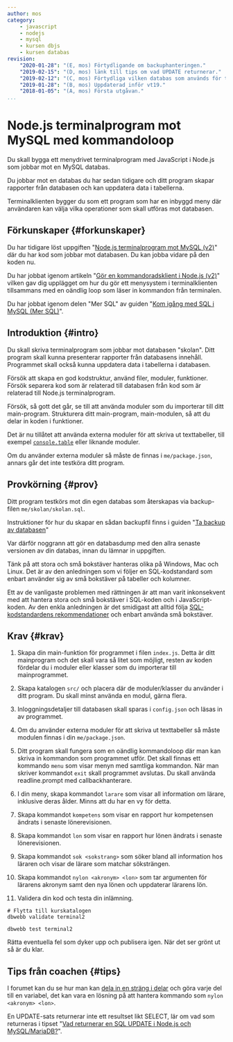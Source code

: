 ```yaml
---
author: mos
category:
    - javascript
    - nodejs
    - mysql
    - kursen dbjs
    - kursen databas
revision:
    "2020-01-28": "(E, mos) Förtydligande om backuphanteringen."
    "2019-02-15": "(D, mos) länk till tips om vad UPDATE returnerar."
    "2019-02-12": "(C, mos) Förtydliga vilken databas som används för testkörning."
    "2019-01-28": "(B, mos) Uppdaterad inför vt19."
    "2018-01-05": "(A, mos) Första utgåvan."
...
```

Node.js terminalprogram mot MySQL med kommandoloop
==================================

Du skall bygga ett menydrivet terminalprogram med JavaScript i Node.js som jobbar mot en MySQL databas.

Du jobbar mot en databas du har sedan tidigare och ditt program skapar rapporter från databasen och kan uppdatera data i tabellerna.

Terminalklienten bygger du som ett program som har en inbyggd meny där användaren kan välja vilka operationer som skall utföras mot databasen.

<!--more-->



Förkunskaper {#forkunskaper}
-----------------------

Du har tidigare löst uppgiften "[Node.js terminalprogram mot MySQL (v2)](uppgift/nodejs-terminalprogram-mot-mysql-v2)" där du har kod som jobbar mot databasen. Du kan jobba vidare på den koden nu.

Du har jobbat igenom artikeln "[Gör en kommandoradsklient i Node.js (v2)](kunskap/gor-en-kommandoradsklient-i-node-js-v2)" vilken gav dig upplägget om hur du gör ett menysystem i terminalklienten tillsammans med en oändlig loop som läser in kommandon från terminalen.

Du har jobbat igenom delen "Mer SQL" av guiden "[Kom igång med SQL i MySQL (Mer SQL)](guide/kom-igang-med-sql-i-mysql-v2/mer-sql)".



Introduktion {#intro}
-----------------------

Du skall skriva terminalprogram som jobbar mot databasen "skolan". Ditt program skall kunna presenterar rapporter från databasens innehåll. Programmet skall också kunna uppdatera data i tabellerna i databasen.

Försök att skapa en god kodstruktur, använd filer, moduler, funktioner. Försök separera kod som är relaterad till databasen från kod som är relaterad till Node.js terminalprogram.

Försök, så gott det går, se till att använda moduler som du importerar till ditt main-program. Strukturera ditt main-program, main-modulen, så att du delar in koden i funktioner.

Det är nu tillåtet att använda externa moduler för att skriva ut texttabeller, till exempel [`console.table`](https://www.npmjs.com/package/console.table) eller liknande moduler.

Om du använder externa moduler så måste de finnas i `me/package.json`, annars går det inte testköra ditt program.



Provkörning {#prov}
-----------------------

Ditt program testkörs mot din egen databas som återskapas via backup-filen `me/skolan/skolan.sql`.

Instruktioner för hur du skapar en sådan backupfil finns i guiden "[Ta backup av databasen](guide/kom-igang-med-sql-i-mysql-v2/ta-backup-av-databasen)"

Var därför noggrann att gör en databasdump med den allra senaste versionen av din databas, innan du lämnar in uppgiften.

Tänk på att stora och små bokstäver hanteras olika på Windows, Mac och Linux. Det är av den anledningen som vi följer en SQL-kodstandard som enbart använder sig av små bokstäver på tabeller och kolumner.

Ett av de vanligaste problemen med rättningen är att man varit inkonsekvent med att hantera stora och små bokstäver i SQL-koden och i JavaScript-koden. Av den enkla anledningen är det smidigast att alltid följa [SQL-kodstandardens rekommendationer](https://www.sqlstyle.guide/) och enbart använda små bokstäver.



Krav {#krav}
-----------------------

1. Skapa din main-funktion för programmet i filen `index.js`. Detta är ditt mainprogram och det skall vara så litet som möjligt, resten av koden fördelar du i moduler eller klasser som du importerar till mainprogrammet.

1. Skapa katalogen `src/` och placera där de moduler/klasser du använder i ditt program. Du skall minst använda en modul, gärna flera.

1. Inloggningsdetaljer till databasen skall sparas i `config.json` och läsas in av programmet.

1. Om du använder externa moduler för att skriva ut texttabeller så måste modulen finnas i din `me/package.json`.

1. Ditt program skall fungera som en oändlig kommandoloop där man kan skriva in kommandon som programmet utför. Det skall finnas ett kommando `menu` som visar menyn med samtliga kommandon. När man skriver kommandot `exit` skall programmet avslutas. Du skall använda readline.prompt med callbackhanterare.

1. I din meny, skapa kommandot `larare` som visar all information om lärare, inklusive deras ålder. Minns att du har en vy för detta.

1. Skapa kommandot `kompetens` som visar en rapport hur kompetensen ändrats i senaste lönerevisionen.

1. Skapa kommandot `lon` som visar en rapport hur lönen ändrats i senaste lönerevisionen.

1. Skapa kommandot `sok <sokstrang>` som söker bland all information hos läraren och visar de lärare som matchar söksträngen.

1. Skapa kommandot `nylon <akronym> <lon>` som tar argumenten för lärarens akronym samt den nya lönen och uppdaterar lärarens lön.

1. Validera din kod och testa din inlämning.

```text
# Flytta till kurskatalogen
dbwebb validate terminal2

dbwebb test terminal2
```

Rätta eventuella fel som dyker upp och publisera igen. När det ser grönt ut så är du klar.



Tips från coachen {#tips}
-----------------------

I forumet kan du se hur man kan [dela in en sträng i delar](t/8263) och göra varje del till en variabel, det kan vara en lösning på att hantera kommando som `nylon <akronym> <lon>`.

En UPDATE-sats returnerar inte ett resultset likt SELECT, lär om vad som returneras i tipset "[Vad returnerar en SQL UPDATE i Node.js och MySQL/MariaDB?](coachen/vad-returnerar-en-sql-update-i-node-js-och-mysql)".
